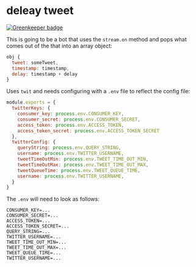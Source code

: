 # deleay tweet

[![Greenkeeper badge](https://badges.greenkeeper.io/spences10/delay-tweet.svg)](https://greenkeeper.io/)

This is going to be a bot that uses the `stream.on` method and pops what comes out of the that into an array object:

```javascript
obj {
  tweet: someTweet,
  timestamp: timestamp,
  delay: timestamp + delay
}
```

Uses `twit` and needs configuring with a `.env` file to reflect the config file:

```javascript
module.exports = {
  twitterKeys: {
    consumer_key: process.env.CONSUMER_KEY,
    consumer_secret: process.env.CONSUMER_SECRET,
    access_token: process.env.ACCESS_TOKEN,
    access_token_secret: process.env.ACCESS_TOKEN_SECRET
  },
  twitterConfig: {
    queryString: process.env.QUERY_STRING,
    username: process.env.TWITTER_USERNAME,
    tweetTimeOutMin: process.env.TWEET_TIME_OUT_MIN,
    tweetTimeOutMax: process.env.TWEET_TIME_OUT_MAX,
    tweetQueueTime: process.env.TWEET_QUEUE_TIME,
    username: process.env.TWITTER_USERNAME,
  }
}
```

The `.env` will need to look as follows:


```
CONSUMER_KEY=...
CONSUMER_SECRET=...
ACCESS_TOKEN=...
ACCESS_TOKEN_SECRET=...
QUERY_STRING=...
TWITTER_USERNAME=...
TWEET_TIME_OUT_MIN=...
TWEET_TIME_OUT_MAX=...
TWEET_QUEUE_TIME=...
TWITTER_USERNAME=...
```
